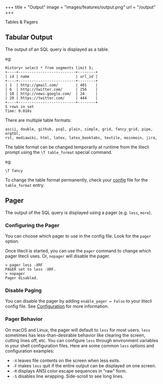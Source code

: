 +++
title = "Output"
image = "images/features/output.png"
url = "/output"
+++

Tables & Pagers

<!--more-->

## Tabular Output

The output of an SQL query is displayed as a table. 

eg:

```
History> select * from segments limit 5;
+----+--------------------------+--------+
| id | name                     | url_id |
+----+--------------------------+--------+
| 1  | http://gmail.com/        | 401    |
| 6  | http://twitter.com/      | 256    |
| 10 | http://news.google.com/  | 24     |
| 20 | https://twitter.com/     | 444    |
+----+--------------------------+--------+
5 rows in set
Time: 0.010s
```

There are multiple table formats:

```
ascii, double, github, psql, plain, simple, grid, fancy_grid, pipe, orgtbl,
rst, mediawiki, html, latex, latex_booktabs, textile, moinmoin, jira,
```

The table format can be changed temporarily at runtime from the litecli prompt
using the `\T table_format` special command.

eg: 

```
\T fancy
```

To change the table format permanently, check your [config](/features/config) file for the `table_format` entry.

## Pager

The output of the SQL query is displayed using a pager (e.g. `less`, `more`).

### Configuring the Pager

You can choose which pager to use in the config file. Look for the `pager` option.

Once litecli is started, you can use the `pager` command to change which pager
litecli uses. Or, `nopager` will disable the pager.

```
> pager less -XRF
PAGER set to less -XRF.
> nopager
Pager disabled.
```

### Disable Paging

You can disable the pager by adding `enable_pager = False` to your litecli config
file. See [Configuration](/config) for more information.

### Pager Behavior

On macOS and Linux, the pager will default to `less` for most users. `less`
sometimes has less-than-desirable behavior like clearing the screen, cutting
lines off, etc. You can configure `less` through environment variables in your
shell configuration files. Here are some common `less` options and
configuration examples:

- `-X` leaves file contents on the screen when less exits.
- `-F` makes `less` quit if the entire output can be displayed on one
  screen.
- `-R` displays ANSI color escape sequences in "raw" form.
- `-S` disables line wrapping. Side-scroll to see long lines.
